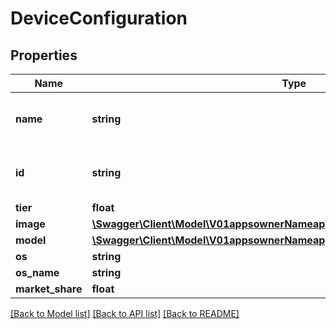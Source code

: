 # DeviceConfiguration

## Properties
Name | Type | Description | Notes
------------ | ------------- | ------------- | -------------
**name** | **string** | The name of the device model and OS version | [optional] 
**id** | **string** | The unique id of the device configuration | [optional] 
**tier** | **float** | The tier | [optional] 
**image** | [**\Swagger\Client\Model\V01appsownerNameappNamedeviceConfigurationsImage**](V01appsownerNameappNamedeviceConfigurationsImage.md) |  | [optional] 
**model** | [**\Swagger\Client\Model\V01appsownerNameappNamedeviceConfigurationsModel**](V01appsownerNameappNamedeviceConfigurationsModel.md) |  | [optional] 
**os** | **string** |  | [optional] 
**os_name** | **string** |  | [optional] 
**market_share** | **float** |  | [optional] 

[[Back to Model list]](../README.md#documentation-for-models) [[Back to API list]](../README.md#documentation-for-api-endpoints) [[Back to README]](../README.md)


